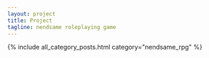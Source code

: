 ```yaml
---
layout: project
title: Project
tagline: nendsame roleplaying game
---
```


{% include all_category_posts.html category="nendsame_rpg" %}